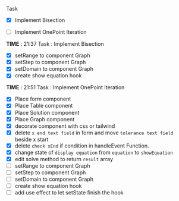Task
- [x] Implement Bisection
- [ ] Implement OnePoint Iteration


**TIME** : 21:37
Task : Implement Bisection
- [x] setRange to component Graph
- [x] setStep to component Graph
- [x] setDomain to component Graph
- [x] create show equation hook 

**TIME** : 21:51
Task : Implement OnePoint Iteration
- [x] Place form component
- [x] Place Table component
- [x] Place Solution component
- [x] Place Graph component
- [x] decorate component with css or tailwind
- [x] delete `x end text field` in form and move `tolerance text field ` beside x start
- [x] delete `check xEnd` if condition in handleEvent Function.
- [x] change state of `display equation` from `equation` to `showEquation`
- [x] edit solve method to return `result` array
- [ ] setRange to component Graph
- [ ] setStep to component Graph
- [ ] setDomain to component Graph
- [ ] create show equation hook 
- [ ] add use effect to let setState finish the hook
